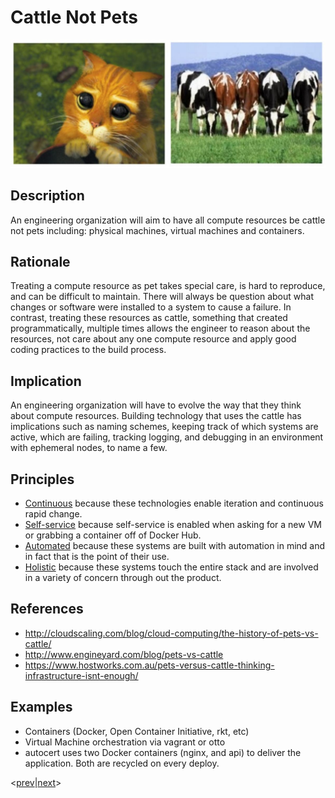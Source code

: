 # Cattle Not Pets
![cattle-not-pets](../../images/cattle-not-pets.jpg)
## Description
An engineering organization will aim to have all compute resources be cattle not pets including: physical machines, virtual machines and containers.

## Rationale
Treating a compute resource as pet takes special care, is hard to reproduce, and can be difficult to maintain.  There will always be question about what changes or software were installed to a system to cause a failure.  In contrast, treating these resources as cattle, something that created programmatically, multiple times allows the engineer to reason about the resources, not care about any one compute resource and apply good coding practices to the build process.

## Implication
An engineering organization will have to evolve the way that they think about compute resources.  Building technology that uses the cattle has implications such as naming schemes, keeping track of which systems are active, which are failing, tracking logging, and debugging in an environment with ephemeral nodes, to name a few.

## Principles
* [Continuous](../design-principles/continuous.md) because these technologies enable iteration and continuous rapid change.
* [Self-service](../design-principles/self-service.md) because self-service is enabled when asking for a new VM or grabbing a container off of Docker Hub.
* [Automated](../design-principles.md) because these systems are built with automation in mind and in fact that is the point of their use.
* [Holistic](../design-principles/holistic.md) because these systems touch the entire stack and are involved in a variety of concern through out the product.

## References
* http://cloudscaling.com/blog/cloud-computing/the-history-of-pets-vs-cattle/
* http://www.engineyard.com/blog/pets-vs-cattle
* https://www.hostworks.com.au/pets-versus-cattle-thinking-infrastructure-isnt-enough/

## Examples
* Containers (Docker, Open Container Initiative, rkt, etc)
* Virtual Machine orchestration via vagrant or otto
* autocert uses two Docker containers (nginx, and api) to deliver the application.  Both are recycled on every deploy.

<[prev](infrastructure-as-code.md)|[next](continuous-integration-deployment.md)>
